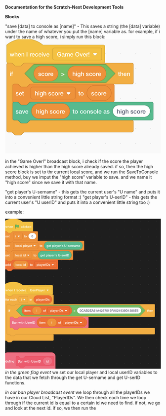 <b> Documentation for the Scratch-Next Development Tools </b>

<b> Blocks </b>

"save [data] to console as [name]" - This saves a string (the [data] variable) under the name of whatever you put the [name] variable as. for example, if i want to save a high score, i simply run this block:
![Image](https://github.com/Cube-Enix/Cube-Enix.github.io/blob/main/documentation/images/8E821943-224D-47B1-9B42-F2401E3C4FF9.jpeg)

in the "Game Over!" broadcast block, i check if the score the player achieved is higher than the high score already saved. if so, then the high score block is set to thr current local score, and we run the SaveToConsole method, buy we imput the "high score" variable to save. and we name it "high score" since we save it with that name.

"get player's U-sername" - this gets the current user's "U name" and puts it into a convenient little string format :)
"get player's U-serID" - this gets the current user's "U userID" and puts it into a convenient little string too :)

example:

![Image](https://github.com/Cube-Enix/Cube-Enix.github.io/blob/main/documentation/images/57792141-5253-40A1-98E9-987F42A89C71.jpeg)
<i> in the green flag event </i>
we set our local player and local userID variables to the data that we fetch through the get U-sername and get U-serID functions. 

<i> in our ban player broadcast event </i>
we loop through all the playerIDs we have in our Cloud List, "PlayerIDs". We then check each time we loop through if the current id is equal to a certain id we need to find. if not, we go and look at the next id. if so, we then run the <b> 

